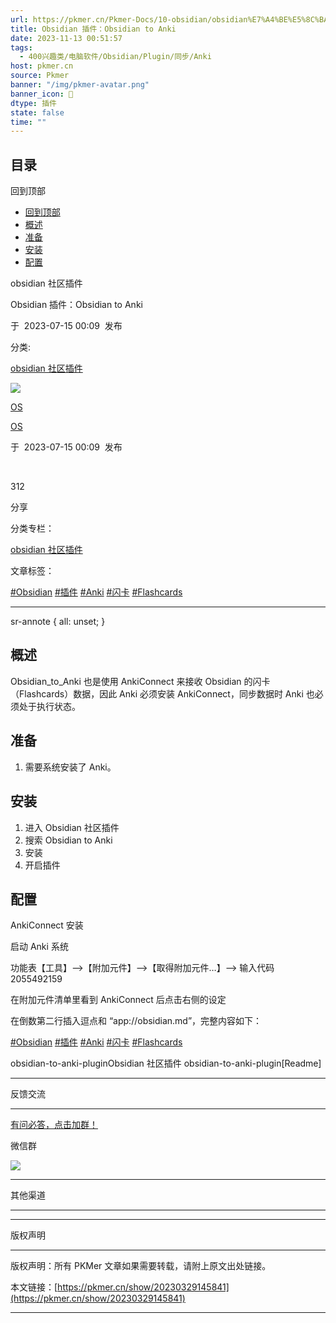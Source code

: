 ```yaml
---
url: https://pkmer.cn/Pkmer-Docs/10-obsidian/obsidian%E7%A4%BE%E5%8C%BA%E6%8F%92%E4%BB%B6/obsidian-to-anki-plugin/
title: Obsidian 插件：Obsidian to Anki
date: 2023-11-13 00:51:57
tags:
  - 400兴趣类/电脑软件/Obsidian/Plugin/同步/Anki
host: pkmer.cn
source: Pkmer
banner: "/img/pkmer-avatar.png"
banner_icon: 🔖
dtype: 插件
state: false
time: ""
---
```

## 目录

回到顶部

*   [回到顶部](#回到顶部)
*   [概述](#概述)
*   [准备](#准备)
*   [安装](#安装)
*   [配置](#配置)

obsidian 社区插件

Obsidian 插件：Obsidian to Anki

于  2023-07-15 00:09  发布

分类:

[obsidian 社区插件](https://pkmer.cn/Pkmer-Docs/10-obsidian/obsidian%E7%A4%BE%E5%8C%BA%E6%8F%92%E4%BB%B6/obsidian%E7%A4%BE%E5%8C%BA%E6%8F%92%E4%BB%B6)

![](https://cdn.pkmer.cn/covers/juestchaos.jpeg!nomark)

[OS](https://pkmer.cn/authors/os)

[OS](https://pkmer.cn/authors/os)

于  2023-07-15 00:09  发布

 

312

分享

分类专栏：

[obsidian 社区插件](https://pkmer.cn/Pkmer-Docs/10-obsidian/obsidian%E7%A4%BE%E5%8C%BA%E6%8F%92%E4%BB%B6/obsidian%E7%A4%BE%E5%8C%BA%E6%8F%92%E4%BB%B6)

文章标签：

[#Obsidian](https://pkmer.cn/tags/obsidian) [#插件](https://pkmer.cn/tags/%E6%8F%92%E4%BB%B6) [#Anki](https://pkmer.cn/tags/anki) [#闪卡](https://pkmer.cn/tags/%E9%97%AA%E5%8D%A1) [#Flashcards](https://pkmer.cn/tags/flashcards)

* * *

sr-annote { all: unset; }

## 概述

Obsidian_to_Anki 也是使用 AnkiConnect 来接收 Obsidian 的闪卡（Flashcards）数据，因此 Anki 必须安装 AnkiConnect，同步数据时 Anki 也必须处于执行状态。

## 准备

1.  需要系统安装了 Anki。

## 安装

1.  进入 Obsidian 社区插件
2.  搜索 Obsidian to Anki
3.  安装
4.  开启插件

## 配置

AnkiConnect 安装

启动 Anki 系统

功能表【工具】–>【附加元件】–>【取得附加元件…】–> 输入代码 2055492159

在附加元件清单里看到 AnkiConnect 后点击右侧的设定

在倒数第二行插入逗点和 “app://obsidian.md”，完整内容如下：

[#Obsidian](https://pkmer.cn/tags/obsidian) [#插件](https://pkmer.cn/tags/%E6%8F%92%E4%BB%B6) [#Anki](https://pkmer.cn/tags/anki) [#闪卡](https://pkmer.cn/tags/%E9%97%AA%E5%8D%A1) [#Flashcards](https://pkmer.cn/tags/flashcards)

obsidian-to-anki-pluginObsidian 社区插件 obsidian-to-anki-plugin[Readme]

* * *

反馈交流

* * *

[有问必答，点击加群！](http://qm.qq.com/cgi-bin/qm/qr?_wv=1027&k=9SQlwaHi_PlWLoQq9Vu6BnGRmfGbmSPz&authKey=knraTnnD8fKa17GO6Yz3z4GFem2Y2DmR9Ep5DiZE67CCDrYbNYer8AWkDIJJQmfW&noverify=0&group_code=825255377)

微信群

![](https://cdn.pkmer.cn/images/wechatqrcode.png!nomark)

* * *

其他渠道

* * *

* * *

版权声明

* * *

版权声明：所有 PKMer 文章如果需要转载，请附上原文出处链接。

本文链接：[https://pkmer.cn/show/20230329145841](https://pkmer.cn/show/20230329145841)

* * *
